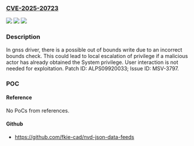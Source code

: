 ### [CVE-2025-20723](https://cve.mitre.org/cgi-bin/cvename.cgi?name=CVE-2025-20723)
![](https://img.shields.io/static/v1?label=Product&message=MT6835%2C%20MT6878%2C%20MT6886%2C%20MT6897%2C%20MT6899%2C%20MT6985%2C%20MT6989%2C%20MT6991%2C%20MT8676%2C%20MT8678%2C%20MT8775%2C%20MT8791T%2C%20MT8796%2C%20MT8873&color=blue)
![](https://img.shields.io/static/v1?label=Version&message=Android%2014.0%2C%2015.0%20&color=brightgreen)
![](https://img.shields.io/static/v1?label=Vulnerability&message=CWE-787%20Out-of-bounds%20Write&color=brightgreen)

### Description

In gnss driver, there is a possible out of bounds write due to an incorrect bounds check. This could lead to local escalation of privilege if a malicious actor has already obtained the System privilege. User interaction is not needed for exploitation. Patch ID: ALPS09920033; Issue ID: MSV-3797.

### POC

#### Reference
No PoCs from references.

#### Github
- https://github.com/fkie-cad/nvd-json-data-feeds

